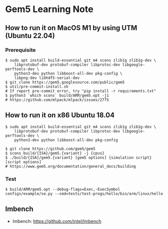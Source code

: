 # Gem5 Learning Note

## How to run it on MacOS M1 by using UTM (Ubuntu 22.04)

### Prerequisite
```shell
$ sudo apt install build-essential git m4 scons zlib1g zlib1g-dev \
    libprotobuf-dev protobuf-compiler libprotoc-dev libgoogle-perftools-dev \
    python3-dev python libboost-all-dev pkg-config \
    libpng-dev libhdf5-serial-dev
$ git clone https://gem5.googlesource.com/public/gem5
$ util/pre-commit-install.sh
# If report pre-commit error, try "pip install -r requirements.txt"
$ python3 `which scons` build/ARM/gem5.opt -j1
# https://github.com/mlpack/mlpack/issues/2775
```
  
## How to run it on x86 Ubuntu 18.04
```shell
$ sudo apt install build-essential git m4 scons zlib1g zlib1g-dev \
    libprotobuf-dev protobuf-compiler libprotoc-dev libgoogle-perftools-dev \
    python3-dev python libboost-all-dev pkg-config

$ git clone https://github.com/gem5/gem5
$ scons build/{ISA}/gem5.{variant} -j {cpus}
$ ./build/{ISA}/gem5.{variant} [gem5 options] {simulation script} [script options]
# https://www.gem5.org/documentation/general_docs/building
```

### Test                                                              
```shell
$ build/ARM/gem5.opt --debug-flags=Exec,-ExecSymbol configs/example/se.py --cmd=tests/test-progs/hello/bin/arm/linux/hello
```
## lmbench
- lmbench: https://github.com/intel/lmbench


